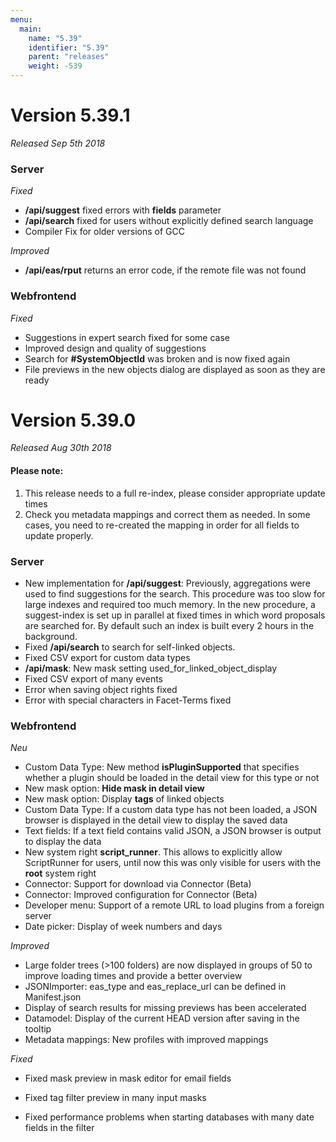 ```yaml
---
menu:
  main:
    name: "5.39"
    identifier: "5.39"
    parent: "releases"
    weight: -539
---
```


# Version 5.39.1

*Released Sep 5th 2018*

### Server

*Fixed*

* **/api/suggest** fixed errors with **fields** parameter
* **/api/search** fixed for users without explicitly defined search language
* Compiler Fix for older versions of GCC

*Improved*

* **/api/eas/rput** returns an error code, if the remote file was not found

### Webfrontend

*Fixed*

* Suggestions in expert search fixed for some case
* Improved design and quality of suggestions
* Search for **#SystemObjectId** was broken and is now fixed again
* File previews in the new objects dialog are displayed as soon as they are ready

# Version 5.39.0

*Released Aug 30th 2018*

#### Please note:

1. This release needs to a full re-index, please consider appropriate update times
2. Check you metadata mappings and correct them as needed. In some cases, you need to re-created the mapping in order for all fields to update properly.

### Server

* New implementation for **/api/suggest**: Previously, aggregations were used to find suggestions for the search. This procedure was too slow for large indexes and required too much memory. In the new procedure, a suggest-index is set up in parallel at fixed times in which word proposals are searched for. By default such an index is built every 2 hours in the background. 
* Fixed **/api/search** to search for self-linked objects.
* Fixed CSV export for custom data types
* **/api/mask**: New mask setting used_for_linked_object_display
* Fixed CSV export of many events
* Error when saving object rights fixed
* Error with special characters in Facet-Terms fixed

### Webfrontend

*Neu*

- Custom Data Type: New method **isPluginSupported** that specifies whether a plugin should be loaded in the detail view for this type or not
- New mask option: **Hide mask in detail view**
- New mask option: Display **tags** of linked objects
- Custom Data Type: If a custom data type has not been loaded, a JSON browser is displayed in the detail view to display the saved data
- Text fields: If a text field contains valid JSON, a JSON browser is output to display the data
- New system right **script_runner**. This allows to explicitly allow ScriptRunner for users, until now this was only visible for users with the **root** system right
- Connector: Support for download via Connector (Beta)
- Connector: Improved configuration for Connector (Beta)
- Developer menu: Support of a remote URL to load plugins from a foreign server
- Date picker: Display of week numbers and days

*Improved*

- Large folder trees (>100 folders) are now displayed in groups of 50 to improve loading times and provide a better overview
- JSONImporter: eas_type and eas_replace_url can be defined in Manifest.json
- Display of search results for missing previews has been accelerated
- Datamodel: Display of the current HEAD version after saving in the tooltip
- Metadata mappings: New profiles with improved mappings

*Fixed*

- Fixed mask preview in mask editor for email fields

- Fixed tag filter preview in many input masks
- Fixed performance problems when starting databases with many date fields in the filter
